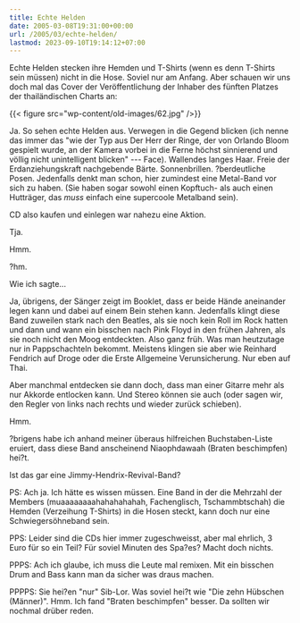 ```yaml
---
title: Echte Helden
date: 2005-03-08T19:31:00+00:00
url: /2005/03/echte-helden/
lastmod: 2023-09-10T19:14:12+07:00
---
```

Echte Helden stecken ihre Hemden und T-Shirts (wenn es denn T-Shirts sein müssen) nicht in die Hose. Soviel nur am Anfang. Aber schauen wir uns doch mal das Cover der Veröffentlichung der Inhaber des fünften Platzes der thailändischen Charts an:

{{< figure src="wp-content/old-images/62.jpg" />}}

Ja. So sehen echte Helden aus. Verwegen in die Gegend blicken (ich nenne das immer das "wie der Typ aus Der Herr der Ringe, der von Orlando Bloom gespielt wurde, an der Kamera vorbei in die Ferne höchst sinnierend und völlig nicht unintelligent blicken" --- Face). Wallendes langes Haar. Freie der Erdanziehungskraft nachgebende Bärte. Sonnenbrillen. ?berdeutliche Posen. Jedenfalls denkt man schon, hier zumindest eine Metal-Band vor sich zu haben. (Sie haben sogar sowohl einen Kopftuch- als auch einen Hutträger, das _muss_ einfach eine supercoole Metalband sein).

CD also kaufen und einlegen war nahezu eine Aktion.

Tja.

Hmm.

?hm.

Wie ich sagte...

Ja, übrigens, der Sänger zeigt im Booklet, dass er beide Hände aneinander legen kann und dabei auf einem Bein stehen kann. Jedenfalls klingt diese Band zuweilen stark nach den Beatles, als sie noch kein Roll im Rock hatten und dann und wann ein bisschen nach Pink Floyd in den frühen Jahren, als sie noch nicht den Moog entdeckten. Also ganz früh. Was man heutzutage nur in Pappschachteln bekommt. Meistens klingen sie aber wie Reinhard Fendrich auf Droge oder die Erste Allgemeine Verunsicherung. Nur eben auf Thai.

Aber manchmal entdecken sie dann doch, dass man einer Gitarre mehr als nur Akkorde entlocken kann. Und Stereo können sie auch (oder sagen wir, den Regler von links nach rechts und wieder zurück schieben).

Hmm.

?brigens habe ich anhand meiner überaus hilfreichen Buchstaben-Liste eruiert, dass diese Band anscheinend Niaophdawaah (Braten beschimpfen) hei?t.

Ist das gar eine Jimmy-Hendrix-Revival-Band?

PS: Ach ja. Ich hätte es wissen müssen. Eine Band in der die Mehrzahl der Members (muaaaaaaaahahahahahah, Fachenglisch, Tschammbtschah) die Hemden (Verzeihung T-Shirts) in die Hosen steckt, kann doch nur eine Schwiegersöhneband sein.

PPS: Leider sind die CDs hier immer zugeschweisst, aber mal ehrlich, 3 Euro für so ein Teil? Für soviel Minuten des Spa?es? Macht doch nichts.

PPPS: Ach ich glaube, ich muss die Leute mal remixen. Mit ein bisschen Drum and Bass kann man da sicher was draus machen.

PPPPS: Sie hei?en "nur" Sib-Lor. Was soviel hei?t wie "Die zehn Hübschen (Männer)". Hmm. Ich fand "Braten beschimpfen" besser. Da sollten wir nochmal drüber reden.

